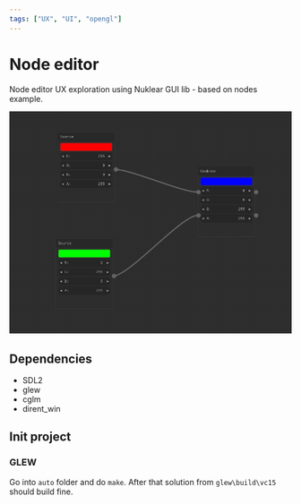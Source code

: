 ```yaml
---
tags: ["UX", "UI", "opengl"]
---
```


# Node editor

Node editor UX exploration using Nuklear GUI lib - based on nodes example.

![](thumb.jpg)


## Dependencies

- SDL2
- glew
- cglm
- dirent_win

## Init project

### GLEW

Go into `auto` folder and do `make`. After that solution from `glew\build\vc15`
should build fine.
